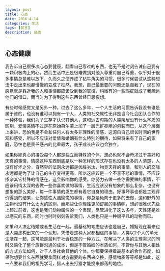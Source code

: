 ```yaml
---
layout: post
title: 心态
date: 2016-4-14
categories: 生活
tags: [前言]
description: 总结
---
```


## 心态健康

我告诉自己很多次心态要健康，翻看自己写过的东西，也无不是时刻告诫自己要有一颗积极向上的心，然而生活中还是很难做到对他人尊重对自己尊重，似乎对于很多事情总是难以放下，久而久之便养成了钻牛角尖的习惯，很多时候尝试从这种想法中走出来也都慢慢的变成了枉然，我想，自己最重要的问题还是自我了，现在的感觉就是靠近我的人和事情都应该受到我的掌控，稍微有的一些瑕疵就成了我疏远他们的借口，而当时为了得到这些东西曾经日思夜想。

有些时候感觉又是另外一种，过去了这么多年，一个人生活的习惯告诉我没有谁是属于谁的，也没有谁可以拥有一个人，人类的社交属性无非是当今社会团队合作的一种体验，我们为了生存才认识其他人，这和远古时期的人类聚居没有什么本质的区别，爱情亲情不过是在原始荷尔蒙上加了一层光鲜亮丽的包装而已，从这个层面上来讲，恐怕我是不会和任何人有太多非理性的情感，这源自自己很长时间的世界观和感受，所以不应该对爱情和婚姻有什么特别的期待，如果将来有了自己的家庭，恐怕也是责任感占的比重最大，孩子成长应该也会独立。


如果你能真心的接受每个人都是独立而特殊的个体，想必也就不会苛求过于美好和天真的事情，情感这种东西到底是以一种怎样的形式存在也没有太多的人清楚，人没有好坏之分，自然界的法则永远都是优胜劣汰，物竞天择的事情，和别人的交际永远都是为了让自己的生存变得更高，所以这应该是一个不喜不悲的事情，不应该掺杂其它特殊的情感在，这会影响你的感受，你努力去做一些你需要做的事情，不应该用情太深的去做一些你喜欢做的事情，生活应该没有想象的那么复杂，也没有想象的那么美好，每一件事情的发生都有着它自身的理由。好事坏事也都是主观评价得到的结果，让你感性大脑愉悦的事情，你总是倾向于更多的去做，这和野外的生物也没有什么太大的区别。而那些让你理性更加舒服的事情呢，想必很难优先级上超过前者，这也是我们动物属性的一个表现，尽管进化了这么多年，天性还是难以磨灭的东西，同时也时时刻刻告诉我们，人类也只是一种很平凡的动物而已。

如果和人决定结婚或者生活在一起，最基础的考虑应该也是自己，婚姻现在看来也是人类虚构出来的一个认知，凭借着这种大家都相信的事情，人类以2个人的单元生活在一起，这可能是最利于社会稳定的一种方式，在解决了人类的生理需求的同时又简化了整个族群沟通的成本，但是不管婚姻的本质如何，不管你与其他人相处的方式方法如何，对于人类社会其他的个体，你都要保持着最基本的合作态度，如果你想要什么东西就要拿同样对方需要的东西来交换，感情物质等等都是如此，这一点要和我们的祖先学习，猎人出去打猎才能换来部落的地位。